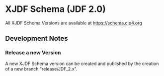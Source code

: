 # XJDF Schema (JDF 2.0)
All XJDF Schema Versions are available at https://schema.cip4.org  
  


## Development Notes
### Release a new Version
A new XJDF Schema version can be created and published by the creation of a new branch "release/JDF_2.x".